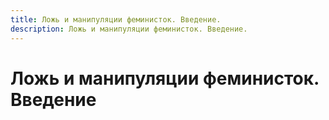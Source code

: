 ```yaml
---
title: Ложь и манипуляции феминисток. Введение.
description: Ложь и манипуляции феминисток. Введение.
---
```

# Ложь и манипуляции феминисток. Введение

